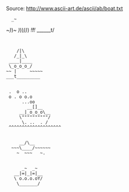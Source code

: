 Source: http://www.ascii-art.de/ascii/ab/boat.txt

      _~
   _~)_)_~
  )_))_))_)
  _!__!__!_
  \______t/
~~~~~~~~~~~~~


    /|\
   /_|_\
 ____|____
 \_o_o_o_/
~~ |     ~~~~~
___t_________


 .  o ..
 o . o o.o
      ...oo
        __[]__
     __|_o_o_o\__
     \""""""""""/
      \. ..  . /
 ^^^^^^^^^^^^^^^^^^^^


     __/\__
  ~~~\____/~~~~~~
    ~  ~~~   ~.


      _~  _~
   __|=|_|=|__
   \ o.o.o.oY/
    \_______/
  ~~~~~~~~~~~~~~